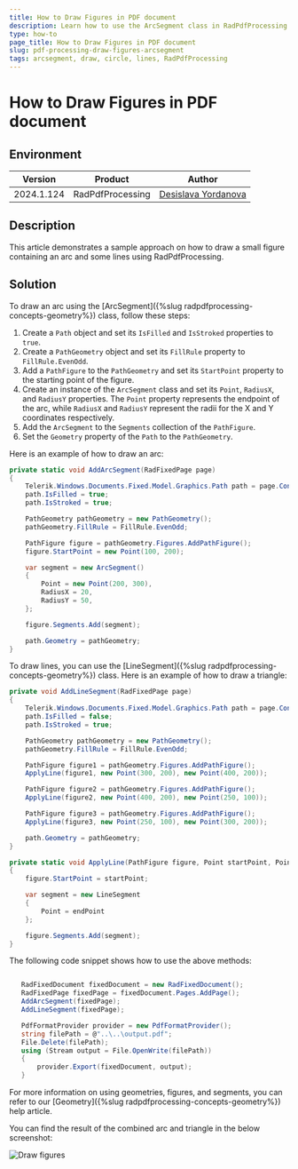 ```yaml
---
title: How to Draw Figures in PDF document
description: Learn how to use the ArcSegment class in RadPdfProcessing to draw a part of a circle.
type: how-to
page_title: How to Draw Figures in PDF document
slug: pdf-processing-draw-figures-arcsegment
tags: arcsegment, draw, circle, lines, RadPdfProcessing
---
```


# How to Draw Figures in PDF document

## Environment

| Version | Product | Author | 
| --- | --- | ---- | 
| 2024.1.124| RadPdfProcessing |[Desislava Yordanova](https://www.telerik.com/blogs/author/desislava-yordanova)| 

## Description

This article demonstrates a sample approach on how to draw a small figure containing an arc and some lines using RadPdfProcessing. 

## Solution

To draw an arc using the [ArcSegment]({%slug radpdfprocessing-concepts-geometry%}) class, follow these steps:

1. Create a `Path` object and set its `IsFilled` and `IsStroked` properties to `true`.
2. Create a `PathGeometry` object and set its `FillRule` property to `FillRule.EvenOdd`.
3. Add a `PathFigure` to the `PathGeometry` and set its `StartPoint` property to the starting point of the figure.
4. Create an instance of the `ArcSegment` class and set its `Point`, `RadiusX`, and `RadiusY` properties. The `Point` property represents the endpoint of the arc, while `RadiusX` and `RadiusY` represent the radii for the X and Y coordinates respectively.
5. Add the `ArcSegment` to the `Segments` collection of the `PathFigure`.
6. Set the `Geometry` property of the `Path` to the `PathGeometry`.

Here is an example of how to draw an arc:

```csharp
private static void AddArcSegment(RadFixedPage page)
{
    Telerik.Windows.Documents.Fixed.Model.Graphics.Path path = page.Content.AddPath();
    path.IsFilled = true;
    path.IsStroked = true;

    PathGeometry pathGeometry = new PathGeometry();
    pathGeometry.FillRule = FillRule.EvenOdd;

    PathFigure figure = pathGeometry.Figures.AddPathFigure();
    figure.StartPoint = new Point(100, 200);

    var segment = new ArcSegment()
    {
        Point = new Point(200, 300),
        RadiusX = 20,
        RadiusY = 50,
    };

    figure.Segments.Add(segment);

    path.Geometry = pathGeometry;
}
```

To draw lines, you can use the [LineSegment]({%slug radpdfprocessing-concepts-geometry%}) class. Here is an example of how to draw a triangle:

```csharp
private void AddLineSegment(RadFixedPage page)
{
    Telerik.Windows.Documents.Fixed.Model.Graphics.Path path = page.Content.AddPath();
    path.IsFilled = false;
    path.IsStroked = true;

    PathGeometry pathGeometry = new PathGeometry();
    pathGeometry.FillRule = FillRule.EvenOdd;

    PathFigure figure1 = pathGeometry.Figures.AddPathFigure();
    ApplyLine(figure1, new Point(300, 200), new Point(400, 200));

    PathFigure figure2 = pathGeometry.Figures.AddPathFigure();
    ApplyLine(figure2, new Point(400, 200), new Point(250, 100));

    PathFigure figure3 = pathGeometry.Figures.AddPathFigure();
    ApplyLine(figure3, new Point(250, 100), new Point(300, 200));

    path.Geometry = pathGeometry;
}

private static void ApplyLine(PathFigure figure, Point startPoint, Point endPoint)
{
    figure.StartPoint = startPoint;

    var segment = new LineSegment
    {
        Point = endPoint
    };

    figure.Segments.Add(segment);
}
```
The following code snippet shows how to use the above methods:

```csharp

   RadFixedDocument fixedDocument = new RadFixedDocument();
   RadFixedPage fixedPage = fixedDocument.Pages.AddPage();
   AddArcSegment(fixedPage);
   AddLineSegment(fixedPage);

   PdfFormatProvider provider = new PdfFormatProvider();
   string filePath = @"..\..\output.pdf";
   File.Delete(filePath);
   using (Stream output = File.OpenWrite(filePath))
   { 
       provider.Export(fixedDocument, output);
   }

```
For more information on using geometries, figures, and segments, you can refer to our [Geometry]({%slug radpdfprocessing-concepts-geometry%}) help article. 

You can find the result of the combined arc and triangle in the below screenshot:

![Draw figures](images/pdf-processing-draw-figures.png)   


